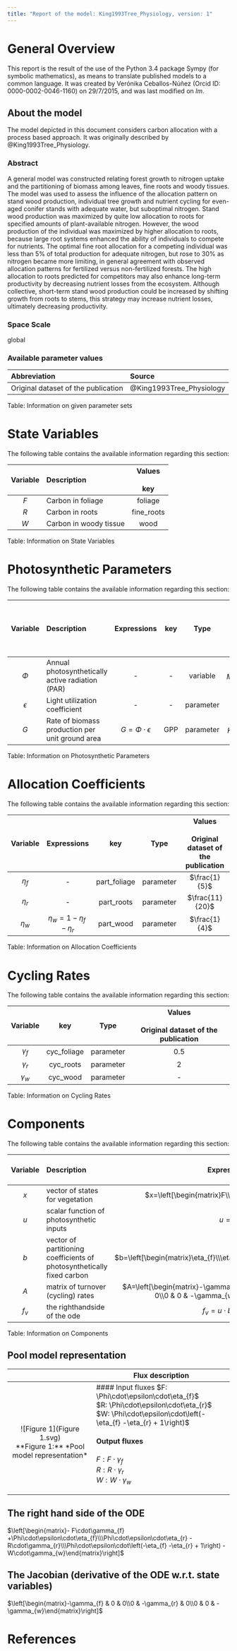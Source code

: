 ```yaml
---
title: "Report of the model: King1993Tree_Physiology, version: 1"
---
```


# General Overview
This report is the result of the use of the Python 3.4 package Sympy (for symbolic mathematics), as means to translate published models to a common language. It was created by Verónika Ceballos-Núñez (Orcid ID: 0000-0002-0046-1160) on 29/7/2015, and was last modified on _lm_.

## About the model
The model depicted in this document considers carbon allocation with a process based approach. It was originally described by @King1993Tree_Physiology.  

### Abstract
A general model was constructed relating forest growth to nitrogen uptake and the partitioning of biomass among leaves, fine roots and woody tissues. The model was used to assess the influence of the allocation pattern on stand wood production, individual tree growth and nutrient cycling for even-aged conifer stands with adequate water, but suboptimal nitrogen. Stand wood production was maximized by quite low allocation to roots for specified amounts of plant-available nitrogen. However, the wood production of the individual was maximized by higher allocation to roots, because large root systems enhanced the ability of individuals to compete for nutrients. The optimal fine root allocation for a competing individual was less than 5% of total production for adequate nitrogen, but rose to 30% as nitrogen became more limiting, in general agreement with observed allocation patterns for fertilized versus non-fertilized forests. The high allocation to roots predicted for competitors may also enhance long-term productivity by decreasing nutrient losses from the ecosystem. Although collective, short-term stand wood production could be increased by shifting growth from roots to stems, this strategy may increase nutrient losses, ultimately decreasing productivity.

### Space Scale
global
### Available parameter values


Abbreviation|Source
:-----|:-----
Original dataset of the publication|@King1993Tree_Physiology

Table:  Information on given parameter sets

# State Variables
The following table contains the available information regarding this section:

Variable|Description|Values <br> <br>key
:-----:|:-----|:-----:
$F$|Carbon in foliage|foliage
$R$|Carbon in roots|fine_roots
$W$|Carbon in woody tissue|wood

Table: Information on State Variables

# Photosynthetic Parameters
The following table contains the available information regarding this section:

Variable|Description|Expressions|key|Type|Units|Values <br> <br>Original dataset of the publication
:-----:|:-----|:-----:|:-----:|:-----:|:-----:|:-----:
$\Phi$|Annual photosynthetically active radiation (PAR)|-|-|variable|$M J m^{-2} year^{-1}$|-
$\epsilon$|Light utilization coefficient|-|-|parameter|$Kg M J^{-1}$|-
$G$|Rate of biomass production per unit ground area|$G=\Phi\cdot \epsilon$|GPP|parameter|$Kg m^{-2} year^{-1}$|-

Table: Information on Photosynthetic Parameters

# Allocation Coefficients
The following table contains the available information regarding this section:

Variable|Expressions|key|Type|Values <br> <br>Original dataset of the publication
:-----:|:-----:|:-----:|:-----:|:-----:
$\eta_{f}$|-|part_foliage|parameter|$\frac{1}{5}$
$\eta_{r}$|-|part_roots|parameter|$\frac{11}{20}$
$\eta_{w}$|$\eta_{w}=1-\eta_{f}-\eta_{r}$|part_wood|parameter|$\frac{1}{4}$

Table: Information on Allocation Coefficients

# Cycling Rates
The following table contains the available information regarding this section:

Variable|key|Type|Values <br> <br>Original dataset of the publication
:-----:|:-----:|:-----:|:-----:
$\gamma_{f}$|cyc_foliage|parameter|$0.5$
$\gamma_{r}$|cyc_roots|parameter|$2$
$\gamma_{w}$|cyc_wood|parameter|-

Table: Information on Cycling Rates

# Components
The following table contains the available information regarding this section:

Variable|Description|Expressions|Values <br> <br>key
:-----:|:-----|:-----:|:-----:
$x$|vector of states for vegetation|$x=\left[\begin{matrix}F\\R\\W\end{matrix}\right]$|state_vector
$u$|scalar function of photosynthetic inputs|$u=G$|scalar_func_phot
$b$|vector of partitioning coefficients of photosynthetically fixed carbon|$b=\left[\begin{matrix}\eta_{f}\\\eta_{r}\\\eta_{w}\end{matrix}\right]$|part_coeff
$A$|matrix of turnover (cycling) rates|$A=\left[\begin{matrix}-\gamma_{f} & 0 & 0\\0 & -\gamma_{r} & 0\\0 & 0 & -\gamma_{w}\end{matrix}\right]$|cyc_matrix
$f_{v}$|the righthandside of the ode|$f_{v}=u\cdot b+A\cdot x$|state_vector_derivative

Table: Information on Components


## Pool model representation
<table><thead><tr><th></th><th>Flux description</th></tr></thead><tbody><tr><td align=center, style='vertical-align: middle'>
<br>
<center>
![Figure 1](Figure 1.svg)<br>**Figure 1:** *Pool model representation*<br>
</center>
</td><td align=left style='vertical-align: middle'>
#### Input fluxes
$F: \Phi\cdot\epsilon\cdot\eta_{f}$ <br>$R: \Phi\cdot\epsilon\cdot\eta_{r}$ <br>$W: \Phi\cdot\epsilon\cdot\left(-\eta_{f} -\eta_{r} + 1\right)$ <br>

#### Output fluxes
$F: F\cdot\gamma_{f}$ <br>$R: R\cdot\gamma_{r}$ <br>$W: W\cdot\gamma_{w}$ <br></td></tr></tbody></table>
## The right hand side of the ODE
$\left[\begin{matrix}- F\cdot\gamma_{f} +\Phi\cdot\epsilon\cdot\eta_{f}\\\Phi\cdot\epsilon\cdot\eta_{r} - R\cdot\gamma_{r}\\\Phi\cdot\epsilon\cdot\left(-\eta_{f} -\eta_{r} + 1\right) - W\cdot\gamma_{w}\end{matrix}\right]$

## The Jacobian (derivative of the ODE w.r.t. state variables)
$\left[\begin{matrix}-\gamma_{f} & 0 & 0\\0 & -\gamma_{r} & 0\\0 & 0 & -\gamma_{w}\end{matrix}\right]$

# References
